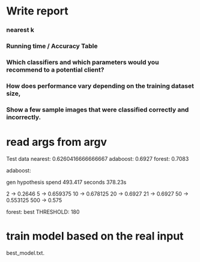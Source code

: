 # Write report

### nearest k

###

###

### Running time / Accuracy Table

### Which classifiers and which parameters would you recommend to a potential client?

### How does performance vary depending on the training dataset size,

### Show a few sample images that were classified correctly and incorrectly.

# read args from argv

Test data
nearest: 0.6260416666666667
adaboost: 0.6927
forest: 0.7083

adaboost:

gen hypothesis spend 493.417 seconds
378.23s

2 -> 0.2646
5 -> 0.659375
10 -> 0.678125
20 -> 0.6927
21 -> 0.6927
50 -> 0.553125
500 -> 0.575

forest:
best THRESHOLD: 180

# train model based on the real input

best_model.txt.
